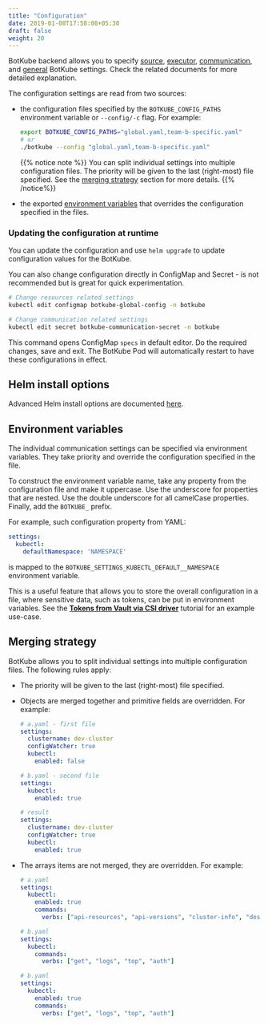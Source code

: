 ```yaml
---
title: "Configuration"
date: 2019-01-08T17:58:08+05:30
draft: false
weight: 20
---
```


BotKube backend allows you to specify [source](/configuration/source), [executor](/configuration/executor), [communication](/configuration/communication), and [general](/configuration/general) BotKube settings. Check the related documents for more detailed explanation.

The configuration settings are read from two sources:

- the configuration files specified by the `BOTKUBE_CONFIG_PATHS` environment variable or `--config/-c` flag. For example:

  ```bash
  export BOTKUBE_CONFIG_PATHS="global.yaml,team-b-specific.yaml"
  # or
  ./botkube --config "global.yaml,team-b-specific.yaml"
  ```

  {{% notice note %}}
  You can split individual settings into multiple configuration files. The priority will be given to the last (right-most) file specified. See the [merging strategy](#merging-strategy) section for more details.
  {{% /notice%}}

- the exported [environment variables](#environment-variables) that overrides the configuration specified in the files.


### Updating the configuration at runtime

You can update the configuration and use `helm upgrade` to update configuration values for the BotKube.

You can also change configuration directly in ConfigMap and Secret - is not recommended but is great for quick experimentation.

```bash
# Change resources related settings
kubectl edit configmap botkube-global-config -n botkube
```

```bash
# Change communication related settings
kubectl edit secret botkube-communication-secret -n botkube
```

This command opens ConfigMap `specs` in default editor. Do the required changes, save and exit. The BotKube Pod will automatically restart to have these configurations in effect.

## Helm install options

Advanced Helm install options are documented [here](/configuration/helm-chart-parameters).

## Environment variables

The individual communication settings can be specified via environment variables. They take priority and override the configuration specified in the file.

To construct the environment variable name, take any property from the configuration file and make it uppercase. Use the underscore for properties that are nested. Use the double underscore for all camelCase properties. Finally, add the `BOTKUBE_` prefix.

For example, such configuration property from YAML:

```yaml
settings:
  kubectl:
    defaultNamespace: 'NAMESPACE'
```

is mapped to the `BOTKUBE_SETTINGS_KUBECTL_DEFAULT__NAMESPACE` environment variable.

This is a useful feature that allows you to store the overall configuration in a file, where sensitive data, such as tokens, can be put in environment variables. See the [**Tokens from Vault via CSI driver**](/configuration/communication/vault-csi/) tutorial for an example use-case.

## Merging strategy

BotKube allows you to split individual settings into multiple configuration files. The following rules apply:
- The priority will be given to the last (right-most) file specified.
- Objects are merged together and primitive fields are overridden. For example:
  ```yaml
  # a.yaml - first file
  settings:
    clustername: dev-cluster
    configWatcher: true
    kubectl:
      enabled: false
  ```
  ```yaml
  # b.yaml - second file
  settings:
    kubectl:
      enabled: true
  ```

  ```yaml
  # result
  settings:
    clustername: dev-cluster
    configWatcher: true
    kubectl:
      enabled: true
  ```

- The arrays items are not merged, they are overridden. For example:

  ```yaml
  # a.yaml
  settings:
    kubectl:
      enabled: true
      commands:
        verbs: ["api-resources", "api-versions", "cluster-info", "describe", "diff", "explain", "get", "logs", "top", "auth"]
  ```
  ```yaml
  # b.yaml
  settings:
    kubectl:
      commands:
        verbs: ["get", "logs", "top", "auth"]
  ```

  ```yaml
  # b.yaml
  settings:
    kubectl:
      enabled: true
      commands:
        verbs: ["get", "logs", "top", "auth"]
  ```
